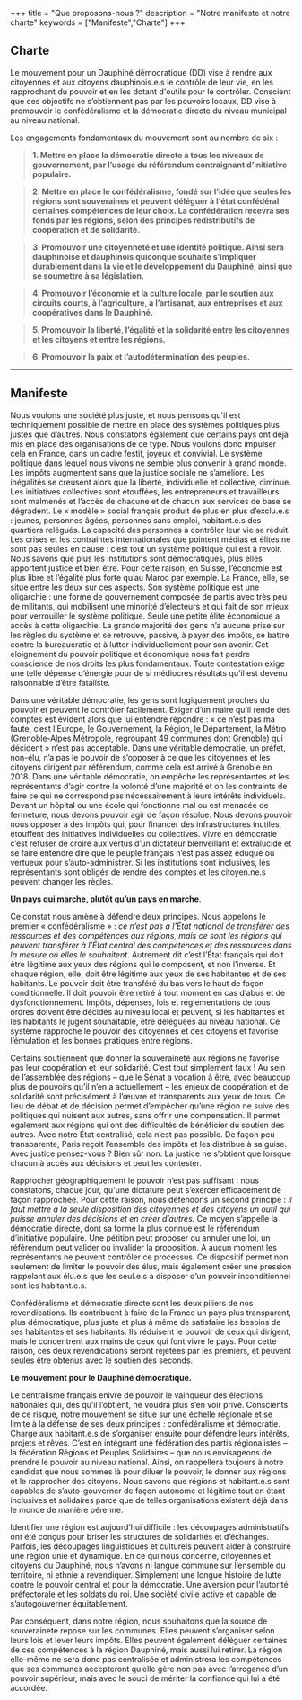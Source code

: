 +++
title = "Que proposons-nous ?"
description = "Notre manifeste et notre charte"
keywords = ["Manifeste","Charte"]
+++

## Charte

Le mouvement pour un Dauphiné démocratique (DD) vise à rendre aux citoyennes et
aux citoyens dauphinois.e.s le contrôle de leur vie, en les rapprochant du
pouvoir et en les dotant d'outils pour le contrôler. Conscient que ces objectifs
ne s’obtiennent pas par les pouvoirs locaux, DD vise à promouvoir le
confédéralisme et la démocratie directe du niveau municipal au niveau national.

Les engagements fondamentaux du mouvement sont au nombre de six :

> **1. Mettre en place la démocratie directe à tous les niveaux de gouvernement,
> par l’usage du référendum contraignant d’initiative populaire.**

> **2. Mettre en place le confédéralisme, fondé sur l’idée que seules les
> régions sont souveraines et peuvent déléguer à l'état confédéral certaines
> compétences de leur choix. La confédération recevra ses fonds par les régions,
> selon des principes redistributifs de coopération et de solidarité.**

> **3. Promouvoir une citoyenneté et une identité politique. Ainsi sera
> dauphinoise et dauphinois quiconque souhaite s’impliquer durablement dans la
> vie et le développement du Dauphiné, ainsi que se soumettre à sa
> législation.**

> **4. Promouvoir l’économie et la culture locale, par le soutien aux circuits
> courts, à l’agriculture, à l’artisanat, aux entreprises et aux coopératives
> dans le Dauphiné.**

> **5. Promouvoir la liberté, l’égalité et la solidarité entre les citoyennes et
> les citoyens et entre les régions.**

> **6. Promouvoir la paix et l’autodétermination des peuples.**

---

## Manifeste

Nous voulons une société plus juste, et nous pensons qu'il est techniquement
possible de mettre en place des systèmes politiques plus justes que d’autres.
Nous constatons également que certains pays ont déjà mis en place des
organisations de ce type. Nous voulons donc impulser cela en France, dans un
cadre festif, joyeux et convivial. Le système politique dans lequel nous vivons
ne semble plus convenir à grand monde. Les impôts augmentent sans que la justice
sociale ne s’améliore. Les inégalités se creusent alors que la liberté,
individuelle et collective, diminue. Les initiatives collectives sont étouffées,
les entrepreneurs et travailleurs sont malmenés et l’accès de chacune et de
chacun aux services de base se dégradent. Le « modèle » social français produit
de plus en plus d’exclu.e.s : jeunes, personnes âgées, personnes sans emploi,
habitant.e.s des quartiers relégués. La capacité des personnes à contrôler leur
vie se réduit. Les crises et les contraintes internationales que pointent médias
et élites ne sont pas seules en cause : c’est tout un système politique qui est
à revoir. Nous savons que plus les institutions sont démocratiques, plus elles
apportent justice et bien être. Pour cette raison, en Suisse, l’économie est
plus libre et l’égalité plus forte qu’au Maroc par exemple. La France, elle, se
situe entre les deux sur ces aspects. Son système politique est une oligarchie :
une forme de gouvernement composée de partis avec très peu de militants, qui
mobilisent une minorité d’électeurs et qui fait de son mieux pour verrouiller le
système politique. Seule une petite élite économique a accès à cette oligarchie.
La grande majorité des gens n’a aucune prise sur les règles du système et se
retrouve, passive, à payer des impôts, se battre contre la bureaucratie et à
lutter individuellement pour son avenir. Cet éloignement du pouvoir politique
et économique nous fait perdre conscience de nos droits les plus fondamentaux.
Toute contestation exige une telle dépense d’énergie pour de si médiocres
résultats qu’il est devenu raisonnable d’être fataliste.

Dans une véritable démocratie, les gens sont logiquement proches du pouvoir et
peuvent le contrôler facilement. Exiger d’un maire qu’il rende des comptes est
évident alors que lui entendre répondre : « ce n’est pas ma faute, c’est
l’Europe, le Gouvernement, la Région, le Département, la Métro (Grenoble-Alpes
Métropole, regroupant 49 communes dont Grenoble) qui décident » n’est pas
acceptable. Dans une véritable démocratie, un préfet, non-élu, n’a pas le
pouvoir de s’opposer à ce que les citoyennes et les citoyens dirigent par
référendum, comme cela est arrivé à Grenoble en 2018. Dans une véritable
démocratie, on empêche les représentantes et les représentants d’agir contre la
volonté d’une majorité et on les contraints de faire ce qui ne correspond pas
nécessairement à leurs intérêts individuels. Devant un hôpital ou une école qui
fonctionne mal ou est menacée de fermeture, nous devons pouvoir agir de façon
résolue. Nous devons pouvoir nous opposer à des impôts qui, pour financer des
infrastructures inutiles, étouffent des initiatives individuelles ou
collectives. Vivre en démocratie c’est refuser de croire aux vertus d’un
dictateur bienveillant et extralucide et se faire entendre dire que le peuple
français n’est pas assez éduqué ou vertueux pour s’auto-administrer. Si les
institutions sont inclusives, les représentants sont obligés de rendre des
comptes et les citoyen.ne.s peuvent changer les règles.


**Un pays qui marche, plutôt qu’un pays en marche**.

Ce constat nous amène à défendre deux principes. Nous appelons le premier «
confédéralisme » : *ce n’est pas à l’État national de transférer des ressources
et des compétences aux régions, mais ce sont les régions qui peuvent transférer
à l’État central des compétences et des ressources dans la mesure où elles le
souhaitent*. Autrement dit c’est l’État français qui doit être légitime aux yeux
des régions qui le composent, et non l’inverse. Et chaque région, elle, doit
être légitime aux yeux de ses habitantes et de ses habitants. Le pouvoir doit
être transféré du bas vers le haut de façon conditionnelle. Il doit pouvoir être
retiré à tout moment en cas d’abus et de dysfonctionnement. Impôts, dépenses,
lois et réglementations de tous ordres doivent être décidés au niveau local et
peuvent, si les habitantes et les habitants le jugent souhaitable, être
déléguées au niveau national. Ce système rapproche le pouvoir des citoyennes et
des citoyens et favorise l’émulation et les bonnes pratiques entre régions.

Certains soutiennent que donner la souveraineté aux régions ne favorise pas leur
coopération et leur solidarité. C’est tout simplement faux ! Au sein de
l’assemblée des régions – que le Sénat a vocation à être, avec beaucoup plus de
pouvoirs qu’il n’en a actuellement – les enjeux de coopération et de solidarité
sont précisément à l’œuvre et transparents aux yeux de tous. Ce lieu de débat et
de décision permet d’empêcher qu’une région ne suive des politiques qui nuisent
aux autres, sans offrir une compensation. Il permet également aux régions qui
ont des difficultés de bénéficier du soutien des autres. Avec notre État
centralisé, cela n’est pas possible. De façon peu transparente, Paris reçoit
l’ensemble des impôts et les distribue à sa guise. Avec justice pensez-vous ?
Bien sûr non. La justice ne s’obtient que lorsque chacun à accès aux décisions
et peut les contester.

Rapprocher géographiquement le pouvoir n’est pas suffisant : nous constatons,
chaque jour, qu'une dictature peut s’exercer efficacement de façon rapprochée.
Pour cette raison, nous défendons un second principe : *il faut mettre à la
seule disposition des citoyennes et des citoyens un outil qui puisse annuler des
décisions et en créer d’autres.* Ce moyen s’appelle la démocratie directe, dont
sa forme la plus connue est le référendum d’initiative populaire. Une pétition
peut proposer ou annuler une loi, un référendum peut valider ou invalider la
proposition. A aucun moment les représentants ne peuvent contrôler ce processus.
Ce dispositif permet non seulement de limiter le pouvoir des élus, mais
également créer une pression rappelant aux élu.e.s que les seul.e.s à disposer
d’un pouvoir inconditionnel sont les habitant.e.s.

Confédéralisme et démocratie directe sont les deux piliers de nos
revendications. Ils contribuent à faire de la France un pays plus transparent,
plus démocratique, plus juste et plus à même de satisfaire les besoins de ses
habitantes et ses habitants. Ils réduisent le pouvoir de ceux qui dirigent, mais
le concentrent aux mains de ceux qui font vivre le pays. Pour cette raison, ces
deux revendications seront rejetées par les premiers, et peuvent seules être
obtenus avec le soutien des seconds.

**Le mouvement pour le Dauphiné démocratique.**

Le centralisme français enivre de pouvoir le vainqueur des élections nationales
qui, dès qu’il l’obtient, ne voudra plus s’en voir privé. Conscients de ce
risque, notre mouvement se situe sur une échelle régionale et se limite à la
défense de ses deux principes : confédéralisme et démocratie. Charge aux
habitant.e.s de s’organiser ensuite pour défendre leurs intérêts, projets et
rêves. C’est en intégrant une fédération des partis régionalistes – la
fédération Régions et Peuples Solidaires – que nous envisageons de prendre le
pouvoir au niveau national. Ainsi, on rappellera toujours à notre candidat que
nous sommes là pour diluer le pouvoir, le donner aux régions et le rapprocher
des citoyens. Nous savons que régions et habitant.e.s sont capables de
s’auto-gouverner de façon autonome et légitime tout en étant inclusives et
solidaires parce que de telles organisations existent déjà dans le monde de
manière pérenne.

Identifier une région est aujourd’hui difficile : les découpages administratifs
ont été conçus pour briser les structures de solidarités et d’échanges. Parfois,
les découpages linguistiques et culturels peuvent aider à construire une région
unie et dynamique. En ce qui nous concerne, citoyennes et citoyens du Dauphiné,
nous n’avons ni langue commune sur l’ensemble du territoire, ni ethnie à
revendiquer. Simplement une longue histoire de lutte contre le pouvoir central
et pour la démocratie. Une aversion pour l’autorité préfectorale et les soldats
du roi. Une société civile active et capable de s’autogouverner équitablement. 

Par conséquent, dans notre région, nous souhaitons que la source de souveraineté
repose sur les communes. Elles peuvent s’organiser selon leurs lois et lever
leurs impôts. Elles peuvent également déléguer certaines de ces compétences à la
région Dauphiné, mais aussi lui retirer. La région elle-même ne sera donc pas
centralisée et administrera les compétences que ses communes accepteront qu’elle
gère non pas avec l’arrogance d’un pouvoir supérieur, mais avec le souci de
mériter la confiance qui lui a été accordée.

